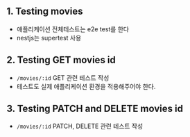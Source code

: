 ## 1. Testing movies
* 애플리케이션 전체테스트는 e2e test를 한다
* nestjs는 supertest 사용

## 2. Testing GET movies id
* `/movies/:id` GET 관련 테스트 작성
* 테스트도 실제 애플리케이션 환경을 적용해주어야 한다.

## 3. Testing PATCH and DELETE movies id
* `/movies/:id` PATCH, DELETE 관련 테스트 작성

